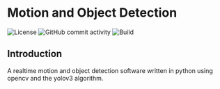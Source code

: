 # Motion and Object Detection

![License](https://img.shields.io/github/license/jb-0001/object-motion-detection?style=flat-square)
![GitHub commit activity](https://img.shields.io/github/commit-activity/w/jb-0001/object-motion-detection?style=flat-square)
![Build](https://github.com/jb-0001/object-motion-detection/workflows/Build/badge.svg)
## Introduction

 A realtime motion and object detection software written in python using opencv and the yolov3 algorithm.
